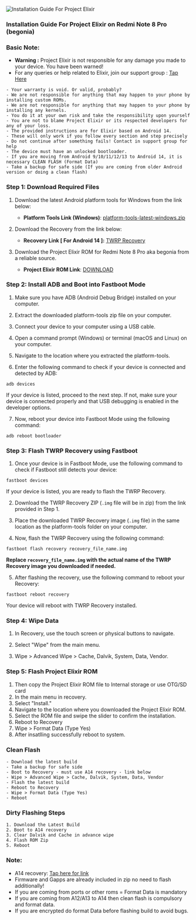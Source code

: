 ![Installation Guide For Project Elixir](https://i.imgur.com/42LxtAl.png)

### Installation Guide For Project Elixir on Redmi Note 8 Pro (begonia)

###  **Basic Note:** 
- **Warning :** Project Elixir is not responsible for any damage you made to your device. You have been warned!
- For any queries or help related to Elixir, join our support group : [Tap Here](https://telegram.me/Elixir_Discussion)
```
- Your warranty is void. Or valid, probably?
- We are not responsible for anything that may happen to your phone by installing custom ROMs.
- We are not responsible for anything that may happen to your phone by installing any kernels.
- You do it at your own risk and take the responsibility upon yourself 
- You are not to blame Project Elixir or its respected developers for any of your loss.
- The provided instructions are for Elixir based on Android 14.
- These will only work if you follow every section and step precisely
- Do not continue after something fails! Contact in support group for help
- The device must have an unlocked bootloader.
- If you are moving from Android 9/10/11/12/13 to Android 14, it is necessary CLEAN FLASH (Format Data)
- Take a backup for safe side (If you are coming from older Android version or doing a clean flash) 
```

### Step 1: Download Required Files
1. Download the latest Android platform tools for Windows from the link below:
   - **Platform Tools Link (Windows)**: [platform-tools-latest-windows.zip](https://dl.google.com/android/repository/platform-tools-latest-windows.zip)

2. Download the Recovery from the link below:
   - **Recovery Link [ For Android 14 ]:** [TWRP Recovery](https://www.pling.com/s/Phones/p/1790714)

3. Download the Project Elixir ROM for Redmi Note 8 Pro aka begonia from a reliable source.
   - **Project Elixir ROM Link**: [DOWNLOAD](https://projectelixiros.com/device/begonia)


### Step 2: Install ADB and Boot into Fastboot Mode
1. Make sure you have ADB (Android Debug Bridge) installed on your computer. 

2. Extract the downloaded platform-tools zip file on your computer.

3. Connect your device to your computer using a USB cable.

4. Open a command prompt (Windows) or terminal (macOS and Linux) on your computer.

5. Navigate to the location where you extracted the platform-tools.

6. Enter the following command to check if your device is connected and detected by ADB:

```
adb devices
```

If your device is listed, proceed to the next step. If not, make sure your device is connected properly and that USB debugging is enabled in the developer options.

7. Now, reboot your device into Fastboot Mode using the following command:

```
adb reboot bootloader
```

### Step 3: Flash TWRP Recovery using Fastboot
1. Once your device is in Fastboot Mode, use the following command to check if Fastboot still detects your device:

```
fastboot devices
```

If your device is listed, you are ready to flash the TWRP Recovery.

2. Download the TWRP Recovery ZIP (`.img` file will be in zip) from the link provided in Step 1.

3. Place the downloaded TWRP Recovery image (`.img` file) in the same location as the platform-tools folder on your computer.

4. Now, flash the TWRP Recovery using the following command:

```
fastboot flash recovery recovery_file_name.img
```

**Replace `recovery_file_name.img` with the actual name of the TWRP Recovery image you downloaded if needed.**

5. After flashing the recovery, use the following command to reboot your Recovery:

```
fastboot reboot recovery
```

Your device will reboot with TWRP Recovery installed.

### Step 4: Wipe Data
1. In Recovery, use the touch screen or physical buttons to navigate.

2. Select "Wipe" from the main menu.

3. Wipe > Advanced Wipe > Cache, Dalvik, System, Data, Vendor.

### Step 5: Flash Project Elixir ROM
1. Then copy the Project Elixir ROM file to Internal storage or use OTG/SD card
2. In the main menu in recovery.
3. Select "Install."
4. Navigate to the location where you downloaded the Project Elixir ROM.
5. Select the ROM file and swipe the slider to confirm the installation.
6. Reboot to Recovery
7. Wipe > Format Data (Type Yes)
7. After insatlling successfully reboot to system.

### Clean Flash
```
- Download the latest build
- Take a backup for safe side
- Boot to Recovery - must use A14 recovery - link below
- Wipe > Advanced Wipe > Cache, Dalvik, System, Data, Vendor
- Flash the latest build 
- Reboot to Recovery
- Wipe > Format Data (Type Yes)
- Reboot
```

### Dirty Flashing Steps

```
1. Download the Latest Build
2. Boot to A14 recovery
3. Clear Dalvik and Cache in advance wipe
4. Flash ROM Zip
5. Reboot
```

### Note:

- A14 recovery: [Tap here for link](https://www.pling.com/s/Phones/p/1790714)
- Firmware and Gapps are already included in zip no need to flash additionally!
- If you are coming from ports or other roms = Format Data is mandatory
- If you are coming from A12/A13 to A14 then clean flash is compulsory and format data.
- If you are encrypted do format Data before flashing build to avoid bugs.
